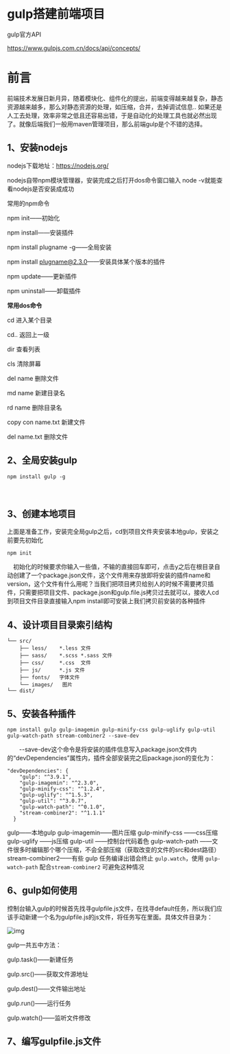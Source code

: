 # gulp搭建前端项目

gulp官方API

 https://www.gulpjs.com.cn/docs/api/concepts/

# 前言

前端技术发展日新月异，随着模块化、组件化的提出，前端变得越来越复杂，静态资源越来越多，那么对静态资源的处理，如压缩，合并，去掉调试信息.. 如果还是人工去处理，效率非常之低且还容易出错，于是自动化的处理工具也就必然出现了。就像后端我们一般用maven管理项目，那么前端gulp是个不错的选择。



## 1、安装nodejs

nodejs下载地址：https://nodejs.org/

nodejs自带npm模块管理器，安装完成之后打开dos命令窗口输入 node -v就能查看nodejs是否安装成成功

常用的npm命令

npm init——初始化

npm install——安装插件

npm install plugname -g——全局安装

npm install plugname@2.3.0——安装具体某个版本的插件

npm update——更新插件

npm uninstall——卸载插件

 

**常用dos命令**

cd 进入某个目录

cd.. 返回上一级

dir 查看列表

cls 清除屏幕

del name 删除文件

md name 新建目录名

rd name 删除目录名

copy con name.txt 新建文件

del name.txt 删除文件

## 2、全局安装gulp

```
npm install gulp -g
```

　　

## 3、创建本地项目

上面是准备工作，安装完全局gulp之后，cd到项目文件夹安装本地gulp，安装之前要先初始化

```
npm init
```

　初始化的时候要求你输入一些值，不输的直接回车即可，点击y之后在根目录自动创建了一个package.json文件，这个文件用来存放即将安装的插件name和version，这个文件有什么用呢？当我们把项目拷贝给别人的时候不需要拷贝插件，只需要把项目文件、package.json和gulp.file.js拷贝过去就可以，接收人cd到项目文件目录直接输入npm install即可安装上我们拷贝前安装的各种插件

## 4、设计项目目录索引结构

 

```undefined
└── src/
    ├── less/    *.less 文件
    ├── sass/    *.scss *.sass 文件
    ├── css/     *.css  文件
    ├── js/      *.js 文件
    ├── fonts/   字体文件
    └── images/   图片
└── dist/
```



## 5、安装各种插件

 

```
npm install gulp gulp-imagemin gulp-minify-css gulp-uglify gulp-util gulp-watch-path stream-combiner2 --save-dev
```

 

　　--save-dev这个命令是将安装的插件信息写入package.json文件内的“devDependencies”属性内，插件全部安装完之后package.json的变化为：

```
"devDependencies": {
    "gulp": "^3.9.1",
    "gulp-imagemin": "^2.3.0",
    "gulp-minify-css": "^1.2.4",
    "gulp-uglify": "^1.5.3",
    "gulp-util": "^3.0.7",
    "gulp-watch-path": "^0.1.0",
    "stream-combiner2": "^1.1.1"
  }
```



gulp——本地gulp
gulp-imagemin——图片压缩
gulp-minify-css ——css压缩
gulp-uglify ——js压缩
gulp-util ——控制台代码着色
gulp-watch-path ——文件很多时编辑那个哪个压缩，不会全部压缩（获取改变的文件的src和dest路径）
stream-combiner2——有些 gulp 任务编译出错会终止 `gulp.watch`，使用 `gulp-watch-path` 配合`stream-combiner2` 可避免这种情况

## 6、gulp如何使用

控制台输入gulp的时候首先找寻gulpfile.js文件，在找寻default任务，所以我们应该手动新建一个名为gulpfile.js的js文件，将任务写在里面。具体文件目录为：

![img](https://img-blog.csdn.net/20160601165619947?watermark/2/text/aHR0cDovL2Jsb2cuY3Nkbi5uZXQv/font/5a6L5L2T/fontsize/400/fill/I0JBQkFCMA==/dissolve/70/gravity/Center)

gulp一共五中方法：

gulp.task()——新建任务

gulp.src()——获取文件源地址

gulp.dest()——文件输出地址

gulp.run()——运行任务

gulp.watch()——监听文件修改

## 7、编写gulpfile.js文件



